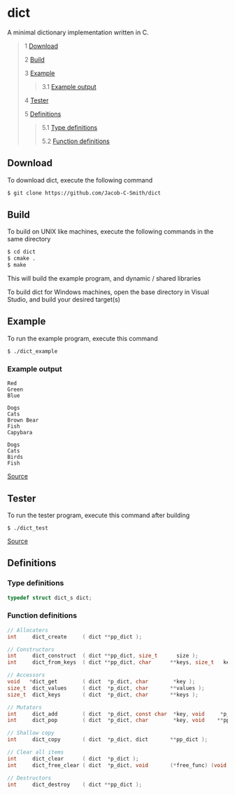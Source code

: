 # dict
 A minimal dictionary implementation written in C. 
 
 > 1 [Download](#download)
 >
 > 2 [Build](#build)
 >
 > 3 [Example](#example)
 >
 >> 3.1 [Example output](#example-output)
 >
 > 4 [Tester](#tester)
 >
 > 5 [Definitions](#definitions)
 >
 >> 5.1 [Type definitions](#type-definitions)
 >>
 >> 5.2 [Function definitions](#function-definitions)

 ## Download
 To download dict, execute the following command
 ```bash
 $ git clone https://github.com/Jacob-C-Smith/dict
 ```
 ## Build
 To build on UNIX like machines, execute the following commands in the same directory
 ```bash
 $ cd dict
 $ cmake .
 $ make
 ```
  This will build the example program, and dynamic / shared libraries

  To build dict for Windows machines, open the base directory in Visual Studio, and build your desired target(s)
 ## Example
 To run the example program, execute this command
 ```
 $ ./dict_example
 ```
 ### Example output
 ```
Red
Green
Blue

Dogs
Cats
Brown Bear
Fish
Capybara

Dogs
Cats
Birds
Fish
 ```
 [Source](main.c)
## Tester
 To run the tester program, execute this command after building
 ```
 $ ./dict_test
 ```
 [Source](dict_test.c)
 ## Definitions
 ### Type definitions
 ```c
 typedef struct dict_s dict;
 ```
 ### Function definitions
 ```c 
 // Allocaters
 int     dict_create     ( dict **pp_dict );
 
 // Constructors
 int     dict_construct  ( dict **pp_dict, size_t      size );
 int     dict_from_keys  ( dict **pp_dict, char      **keys, size_t   keys_length );
 
 // Accessors
 void   *dict_get        ( dict  *p_dict, char        *key );
 size_t  dict_values     ( dict  *p_dict, char       **values );
 size_t  dict_keys       ( dict  *p_dict, char       **keys );
 
 // Mutators
 int     dict_add        ( dict  *p_dict, const char  *key, void     *p_value );
 int     dict_pop        ( dict  *p_dict, char        *key, void    **pp_value );
 
 // Shallow copy
 int     dict_copy       ( dict  *p_dict, dict       **pp_dict );
 
 // Clear all items
 int     dict_clear      ( dict  *p_dict );
 int     dict_free_clear ( dict  *p_dict, void       (*free_func) (void *) );

 // Destructors
 int     dict_destroy    ( dict **pp_dict );
 ```

